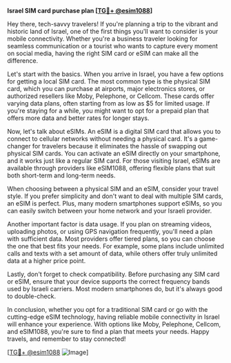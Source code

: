 **Israel SIM card purchase plan [[TG💪+ @esim1088](https://t.me/s/esim1088)]**

Hey there, tech-savvy travelers! If you're planning a trip to the vibrant and historic land of Israel, one of the first things you'll want to consider is your mobile connectivity. Whether you're a business traveler looking for seamless communication or a tourist who wants to capture every moment on social media, having the right SIM card or eSIM can make all the difference.

Let's start with the basics. When you arrive in Israel, you have a few options for getting a local SIM card. The most common type is the physical SIM card, which you can purchase at airports, major electronics stores, or authorized resellers like Moby, Pelephone, or Cellcom. These cards offer varying data plans, often starting from as low as $5 for limited usage. If you're staying for a while, you might want to opt for a prepaid plan that offers more data and better rates for longer stays.

Now, let's talk about eSIMs. An eSIM is a digital SIM card that allows you to connect to cellular networks without needing a physical card. It's a game-changer for travelers because it eliminates the hassle of swapping out physical SIM cards. You can activate an eSIM directly on your smartphone, and it works just like a regular SIM card. For those visiting Israel, eSIMs are available through providers like eSIM1088, offering flexible plans that suit both short-term and long-term needs. 

When choosing between a physical SIM and an eSIM, consider your travel style. If you prefer simplicity and don't want to deal with multiple SIM cards, an eSIM is perfect. Plus, many modern smartphones support eSIMs, so you can easily switch between your home network and your Israeli provider.

Another important factor is data usage. If you plan on streaming videos, uploading photos, or using GPS navigation frequently, you'll need a plan with sufficient data. Most providers offer tiered plans, so you can choose the one that best fits your needs. For example, some plans include unlimited calls and texts with a set amount of data, while others offer truly unlimited data at a higher price point.

Lastly, don't forget to check compatibility. Before purchasing any SIM card or eSIM, ensure that your device supports the correct frequency bands used by Israeli carriers. Most modern smartphones do, but it's always good to double-check.

In conclusion, whether you opt for a traditional SIM card or go with the cutting-edge eSIM technology, having reliable mobile connectivity in Israel will enhance your experience. With options like Moby, Pelephone, Cellcom, and eSIM1088, you're sure to find a plan that meets your needs. Happy travels, and remember to stay connected!

[[TG💪+ @esim1088](https://t.me/s/esim1088) ![Image](https://i.postimg.cc/Y0z9fWf4/image.png)]